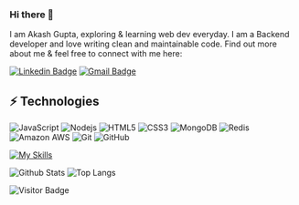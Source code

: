### Hi there 👋


I am Akash Gupta, exploring & learning web dev everyday. I am a Backend developer and love writing clean and maintainable code. Find out more about me & feel free to connect with me here:

[![Linkedin Badge](https://img.shields.io/badge/-akashgupta42-blue?style=flat-square&logo=Linkedin&logoColor=white&link=www.linkedin.com/in/akashgupta42)](www.linkedin.com/in/akashgupta42)
[![Gmail Badge](https://img.shields.io/badge/-aakkash15r@gmail.com-c14438?style=flat-square&logo=Gmail&logoColor=white&link=mailto:aakkash15r@gmail.com)](mailto:aakkash15r@gmail.com)



## ⚡ Technologies

![JavaScript](https://img.shields.io/badge/-JavaScript-black?style=flat-square&logo=javascript)
![Nodejs](https://img.shields.io/badge/-Nodejs-black?style=flat-square&logo=Node.js)
![HTML5](https://img.shields.io/badge/-HTML5-E34F26?style=flat-square&logo=html5&logoColor=white)
![CSS3](https://img.shields.io/badge/-CSS3-1572B6?style=flat-square&logo=css3)
![MongoDB](https://img.shields.io/badge/-MongoDB-black?style=flat-square&logo=mongodb)
![Redis](https://img.shields.io/badge/-Redis-black?style=flat-square&logo=Redis)
![Amazon AWS](https://img.shields.io/badge/Amazon%20AWS-232F3E?style=flat-square&logo=amazon-aws)
![Git](https://img.shields.io/badge/-Git-black?style=flat-square&logo=git)
![GitHub](https://img.shields.io/badge/-GitHub-181717?style=flat-square&logo=github)


[![My Skills](https://skillicons.dev/icons?i=nodejs,express,git,github,redis,html,css,js)](https://skillicons.dev)




![Github Stats](https://github-readme-stats.vercel.app/api?username=akashGg99&count_private=true&show_icons=true&include_all_commits=true)
![Top Langs](https://github-readme-stats.vercel.app/api/top-langs/?username=akashGg99&hide=TeX&layout=compact)

![Visitor Badge](https://visitor-badge.laobi.icu/badge?page_id=akashGg99.akashGg99)
















<!--
**akashGg99/akashGg99** is a ✨ _special_ ✨ repository because its `README.md` (this file) appears on your GitHub profile.

Here are some ideas to get you started:

- 🔭 I’m currently working on ...
- 🌱 I’m currently learning ...
- 👯 I’m looking to collaborate on ...
- 🤔 I’m looking for help with ...
- 💬 Ask me about ...
- 📫 How to reach me: ...
- 😄 Pronouns: ...
- ⚡ Fun fact: ...
-->
